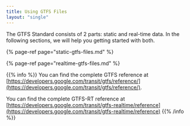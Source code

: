 ```yaml
---
title: Using GTFS Files
layout: "single"
---
```


The GTFS Standard consists of 2 parts: static and real-time data. In the following sections, we will help you getting
started with both.

{% page-ref page="static-gtfs-files.md" %}

{% page-ref page="realtime-gtfs-files.md" %}

{{% info %}} You can find the complete GTFS reference
at [https://developers.google.com/transit/gtfs/reference/](https://developers.google.com/transit/gtfs/reference/).

You can find the complete GTFS-RT reference
at [https://developers.google.com/transit/gtfs-realtime/reference](https://developers.google.com/transit/gtfs-realtime/reference)
{{% /info %}}
